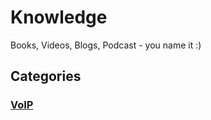 # Knowledge

Books, Videos, Blogs, Podcast - you name it :)

## Categories

### [VoIP](voip/index.md)

